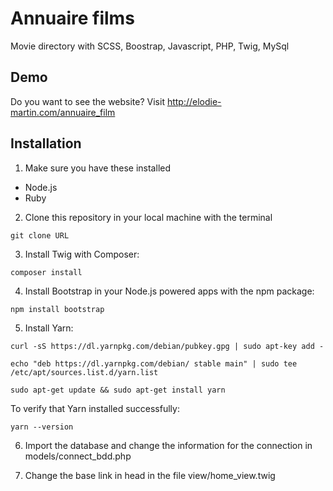 # Annuaire films

Movie directory with SCSS, Boostrap, Javascript, PHP, Twig, MySql

## Demo

Do you want to see the website? Visit http://elodie-martin.com/annuaire_film

## Installation

1. Make sure you have these installed

* Node.js
* Ruby

2. Clone this repository in your local machine with the terminal
```
git clone URL
```

3. Install Twig with Composer:
```
composer install
```

4. Install Bootstrap in your Node.js powered apps with the npm package:
```
npm install bootstrap
```

5. Install Yarn:
```
curl -sS https://dl.yarnpkg.com/debian/pubkey.gpg | sudo apt-key add -
```

```
echo "deb https://dl.yarnpkg.com/debian/ stable main" | sudo tee /etc/apt/sources.list.d/yarn.list
```

```
sudo apt-get update && sudo apt-get install yarn
```

To verify that Yarn installed successfully:
```
yarn --version
```


6. Import the database and change the information for the connection in models/connect_bdd.php

7. Change the base link in head in the file view/home_view.twig
